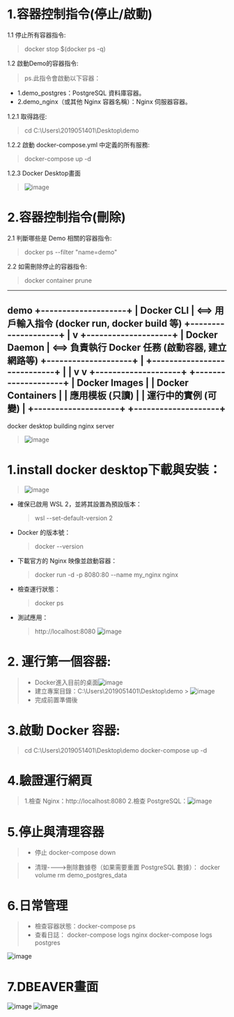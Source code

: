 # 1.容器控制指令(停止/啟動)
1.1 停止所有容器指令:
> docker stop $(docker ps -q)

1.2 啟動Demo的容器指令:
> ps.此指令會啟動以下容器：
- 1.demo_postgres：PostgreSQL 資料庫容器。
- 2.demo_nginx（或其他 Nginx 容器名稱）：Nginx 伺服器容器。

1.2.1 取得路徑:
> cd C:\Users\2019051401\Desktop\demo

1.2.2 啟動 docker-compose.yml 中定義的所有服務: 
> docker-compose up -d

1.2.3 Docker Desktop畫面
> ![image](https://github.com/user-attachments/assets/ad7f5be9-f4fc-4fde-a0bf-689977b6814d)


# 2.容器控制指令(刪除)
2.1 判斷哪些是 Demo 相關的容器指令:
> docker ps --filter "name=demo"

2.2 如需刪除停止的容器指令:
> docker container prune



---
demo
+--------------------+
| Docker CLI         |   <==> 用戶輸入指令 (docker run, docker build 等)
+--------------------+
        |
        v
+--------------------+
| Docker Daemon      |   <==> 負責執行 Docker 任務 (啟動容器, 建立網路等)
+--------------------+
        |
        +----------------------------+
        |                            |
        v                            v
+--------------------+    +--------------------+
| Docker Images      |    | Docker Containers  |
| 應用模板 (只讀)     |    | 運行中的實例 (可變)  |
+--------------------+    +--------------------+
---

docker desktop building nginx server
> ![image](https://github.com/user-attachments/assets/978344ef-66c2-459d-be29-d829c1f145d6)

# 1.install docker desktop下載與安裝：
> ![image](https://github.com/user-attachments/assets/1d7981a3-a428-4ec0-b7aa-f7575e86583e)

- 確保已啟用 WSL 2，並將其設置為預設版本：
  > wsl --set-default-version 2
- Docker 的版本號：
  > docker --version
- 下載官方的 Nginx 映像並啟動容器：
  > docker run -d -p 8080:80 --name my_nginx nginx
- 檢查運行狀態：
  > docker ps
- 測試應用：
  > http://localhost:8080
  > ![image](https://github.com/user-attachments/assets/4f87b2c7-85d0-48ae-b3b8-f6f80d5f6df7)

# 2. 運行第一個容器:
> - Docker進入目前的桌面![image](https://github.com/user-attachments/assets/420d4ae2-6e1f-419b-8502-1cc8b1cae3f1)
> - 建立專案目錄：C:\Users\2019051401\Desktop\demo
        > ![image](https://github.com/user-attachments/assets/25980144-f950-4738-a861-8b64ce55eb79)
> - 完成前置準備後

# 3.啟動 Docker 容器:
> cd C:\Users\2019051401\Desktop\demo
> docker-compose up -d

# 4.驗證運行網頁
> 1.檢查 Nginx：http://localhost:8080
> 2.檢查 PostgreSQL：![image](https://github.com/user-attachments/assets/d54954e7-1fc4-4651-936d-9f2df3b148e7)

# 5.停止與清理容器
> - 停止
> docker-compose down

> - 清理---->刪除數據卷（如果需要重置 PostgreSQL 數據）：
> docker volume rm demo_postgres_data

# 6.日常管理
> - 檢查容器狀態：docker-compose ps
> - 查看日誌：
> docker-compose logs nginx
> docker-compose logs postgres

![image](https://github.com/user-attachments/assets/87755f46-cffe-4182-b612-5372891f8b53)

# 7.DBEAVER畫面
![image](https://github.com/user-attachments/assets/92b84856-dbb9-475c-9287-98be124b88d7)
![image](https://github.com/user-attachments/assets/dd052960-ec4b-4132-8283-6e7df9e5775a)



 


